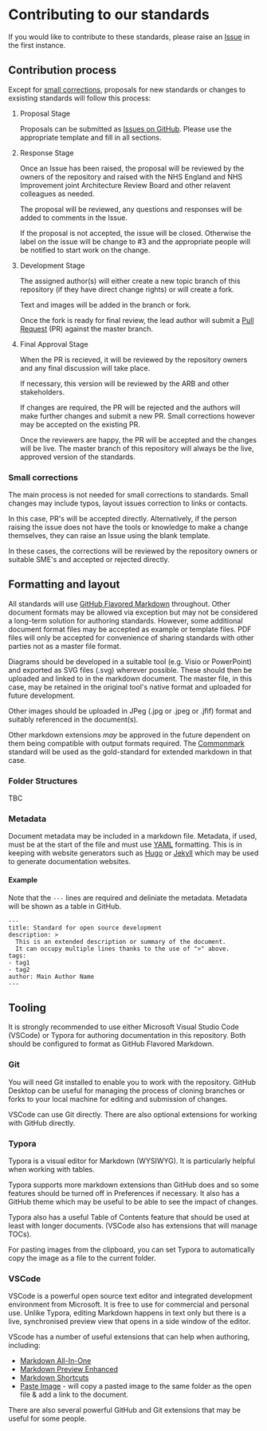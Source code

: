 # Contributing to our standards

If you would like to contribute to these standards, please raise an [Issue](https://github.com/nhsengland/it-standards/issues) in the first instance.

## Contribution process

Except for [small corrections](#small-corrections), proposals for new standards or changes to exsisting standards will follow this process:

1. Proposal Stage

   Proposals can be submitted as [Issues on GitHub](https://github.com/nhsengland/it-standards/issues). Please use the appropriate template and fill in all sections.

2. Response Stage

   Once an Issue has been raised, the proposal will be reviewed by the owners of the repository and raised with the NHS England and NHS Improvement joint Architecture Review Board and other relavent colleagues as needed.
   
   The proposal will be reviewed, any questions and responses will be added to comments in the Issue.
   
   If the proposal is not accepted, the issue will be closed. Otherwise the label on the issue will be change to #3 and the appropriate people will be notified to start work on the change.

3. Development Stage

   The assigned author(s) will either create a new topic branch of this repository (if they have direct change rights) or will create a fork.
   
   Text and images will be added in the branch or fork.
   
   Once the fork is ready for final review, the lead author will submit a [Pull Request](https://help.github.com/en/github/collaborating-with-issues-and-pull-requests/about-pull-requests) (PR) against the master branch.

4. Final Approval Stage

   When the PR is recieved, it will be reviewed by the repository owners and any final discussion will take place.
   
   If necessary, this version will be reviewed by the ARB and other stakeholders.
   
   If changes are required, the PR will be rejected and the authors will make further changes and submit a new PR. Small corrections however may be accepted on the existing PR.
   
   Once the reviewers are happy, the PR will be accepted and the changes will be live. The master branch of this repository will always be the live, approved version of the standards.
   
### Small corrections

The main process is not needed for small corrections to standards. Small changes may include typos, layout issues correction to links or contacts.

In this case, PR's will be accepted directly. Alternatively, if the person raising the issue does not have the tools or knowledge to make a change themselves, they can raise an Issue using the blank template.

In these cases, the corrections will be reviewed by the repository owners or suitable SME's and accepted or rejected directly.

## Formatting and layout

All standards will use [GitHub Flavored Markdown](https://github.github.com/gfm/) throughout. Other document formats may be allowed via exception but may not be considered a long-term solution for authoring standards. However, some additional document format files may be accepted as example or template files. PDF files will only be accepted for convenience of sharing standards with other parties not as a master file format.

Diagrams should be developed in a suitable tool (e.g. Visio or PowerPoint) and exported as SVG files (.svg) wherever possible. These should then be uploaded and linked to in the markdown document. The master file, in this case, may be retained in the original tool's native format and uploaded for future development.

Other images should be uploaded in JPeg (.jpg or .jpeg or .jfif) format and suitably referenced in the document(s).

Other markdown extensions _may_ be approved in the future dependent on them being compatible with output formats required. The [Commonmark](https://commonmark.org/) standard will be used as the gold-standard for extended markdown in that case.

### Folder Structures

TBC

### Metadata

Document metadata may be included in a markdown file. Metadata, if used, must be at the start of the file and must use [YAML](https://yaml.org/) formatting. This is in keeping with website generators such as [Hugo](https://gohugo.io/content-management/front-matter/) or [Jekyll](https://jekyllrb.com/docs/front-matter/) which may be used to generate documentation websites.

#### Example

Note that the `---` lines are required and deliniate the metadata. Metadata will be shown as a table in GitHub.

```
---
title: Standard for open source development
description: >
  This is an extended description or summary of the document.
  It can occupy multiple lines thanks to the use of ">" above.
tags:
- tag1
- tag2
author: Main Author Name
---
```

## Tooling

It is strongly recommended to use either Microsoft Visual Studio Code (VSCode) or Typora for authoring documentation in this repository. Both should be configured to format as GitHub Flavored Markdown.

### Git

You will need Git installed to enable you to work with the repository. GitHub Desktop can be useful for managing the process of cloning branches or forks to your local machine for editing and submission of changes.

VSCode can use Git directly. There are also optional extensions for working with GitHub directly.

### Typora

Typora is a visual editor for Markdown (WYSIWYG). It is particularly helpful when working with tables.

Typora supports more markdown extensions than GitHub does and so some features should be turned off in Preferences if necessary. It also has a GitHub theme which may be useful to be able to see the impact of changes.

Typora also has a useful Table of Contents feature that should be used at least with longer documents. (VSCode also has extensions that will manage TOCs).

For pasting images from the clipboard, you can set Typora to automatically copy the image as a file to the current folder.

### VSCode

VSCode is a powerful open source text editor and integrated development environment from Microsoft. It is free to use for commercial and personal use. Unlike Typora, editing Markdown happens in text only but there is a live, synchronised preview view that opens in a side window of the editor.

VScode has a number of useful extensions that can help when authoring, including:

* [Markdown All-In-One](https://github.com/yzhang-gh/vscode-markdown)
* [Markdown Preview Enhanced](https://marketplace.visualstudio.com/items?itemName=shd101wyy.markdown-preview-enhanced)
* [Markdown Shortcuts](https://marketplace.visualstudio.com/items?itemName=mdickin.markdown-shortcuts)
* [Paste Image](https://marketplace.visualstudio.com/items?itemName=mushan.vscode-paste-image) - will copy a pasted image to the same folder as the open file & add a link to the document.

There are also several powerful GitHub and Git extensions that may be useful for some people.

